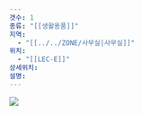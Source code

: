```yaml
---
갯수: 1
종류: "[[생활용품]]"
지역:
  - "[[../../ZONE/사무실|사무실]]"
위치:
  - "[[LEC-E]]"
상세위치: 
설명:
---
```

![](http://192.168.50.22/devices/250507_IMG_0027.jpg)
